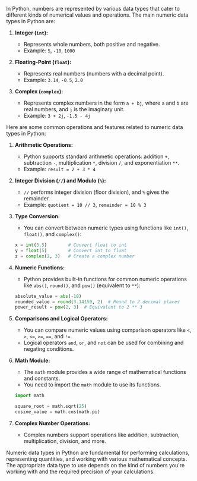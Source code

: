 In Python, numbers are represented by various data types that cater to different kinds of numerical values and operations. The main numeric data types in Python are:

1. **Integer (`int`):**
   - Represents whole numbers, both positive and negative.
   - Example: `5`, `-10`, `1000`

2. **Floating-Point (`float`):**
   - Represents real numbers (numbers with a decimal point).
   - Example: `3.14`, `-0.5`, `2.0`

3. **Complex (`complex`):**
   - Represents complex numbers in the form `a + bj`, where `a` and `b` are real numbers, and `j` is the imaginary unit.
   - Example: `3 + 2j`, `-1.5 - 4j`

Here are some common operations and features related to numeric data types in Python:

1. **Arithmetic Operations:**
   - Python supports standard arithmetic operations: addition `+`, subtraction `-`, multiplication `*`, division `/`, and exponentiation `**`.
   - Example: `result = 2 + 3 * 4`

2. **Integer Division (`//`) and Modulo (`%`):**
   - `//` performs integer division (floor division), and `%` gives the remainder.
   - Example: `quotient = 10 // 3`, `remainder = 10 % 3`

3. **Type Conversion:**
   - You can convert between numeric types using functions like `int()`, `float()`, and `complex()`:
   ```python
   x = int(3.5)        # Convert float to int
   y = float(5)        # Convert int to float
   z = complex(2, 3)   # Create a complex number
   ```

4. **Numeric Functions:**
   - Python provides built-in functions for common numeric operations like `abs()`, `round()`, and `pow()` (equivalent to `**`):
   ```python
   absolute_value = abs(-10)
   rounded_value = round(3.14159, 2)  # Round to 2 decimal places
   power_result = pow(2, 3)  # Equivalent to 2 ** 3
   ```

5. **Comparisons and Logical Operators:**
   - You can compare numeric values using comparison operators like `<`, `>`, `<=`, `>=`, `==`, and `!=`.
   - Logical operators `and`, `or`, and `not` can be used for combining and negating conditions.

6. **Math Module:**
   - The `math` module provides a wide range of mathematical functions and constants.
   - You need to import the `math` module to use its functions.
   ```python
   import math

   square_root = math.sqrt(25)
   cosine_value = math.cos(math.pi)
   ```

7. **Complex Number Operations:**
   - Complex numbers support operations like addition, subtraction, multiplication, division, and more.

Numeric data types in Python are fundamental for performing calculations, representing quantities, and working with various mathematical concepts. The appropriate data type to use depends on the kind of numbers you're working with and the required precision of your calculations.
